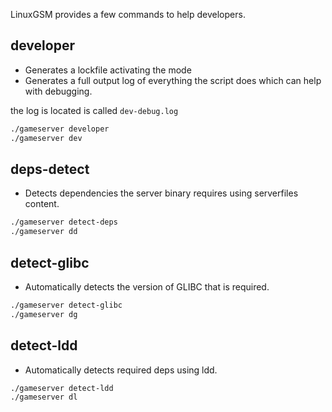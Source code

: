 LinuxGSM provides a few commands to help developers.

## developer

- Generates a lockfile activating the mode
- Generates a full output log of everything the script does which can help with debugging.

the log is located is called `dev-debug.log`

````bash
./gameserver developer
./gameserver dev
````

## deps-detect

- Detects dependencies the server binary requires using serverfiles content.

````bash
./gameserver detect-deps
./gameserver dd
````

## detect-glibc

- Automatically detects the version of GLIBC that is required.

````bash
./gameserver detect-glibc
./gameserver dg
````

## detect-ldd

- Automatically detects required deps using ldd.

````bash
./gameserver detect-ldd
./gameserver dl
````